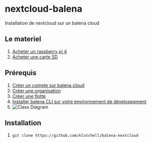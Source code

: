# nextcloud-balena
Installation de nextcloud sur un balena cloud

## Le materiel
1) [Acheter un raspberry pi 4](https://www.amazon.fr/Vemico-Raspberry-Adaptateur-Ventilateur-Dissipateur/dp/B09GFHYXG9/ref=sr_1_3?__mk_fr_FR=%C3%85M%C3%85%C5%BD%C3%95%C3%91&crid=2GXP531Z0N3W4&keywords=pi4&qid=1666616230&qu=eyJxc2MiOiI1LjAyIiwicXNhIjoiNC4wNyIsInFzcCI6IjIuNzYifQ%3D%3D&sprefix=pi%2Caps%2C103&sr=8-3)
2) [Acheter une carte SD](https://www.amazon.fr/SANDISK-Adaptateur-Logiciel-R%C3%A9cup%C3%A9ration-RescuePRO/dp/B06XWMQ81P/ref=sr_1_8?__mk_fr_FR=%C3%85M%C3%85%C5%BD%C3%95%C3%91&crid=KBOVVSPKZFK2&keywords=sandisk+32go&qid=1666617286&qu=eyJxc2MiOiI0LjE1IiwicXNhIjoiMy45NyIsInFzcCI6IjMuNjEifQ%3D%3D&sprefix=sandisk+32go%2Caps%2C103&sr=8-8)

## Prérequis
1) [Créer un compte sur balena cloud](https://dashboard.balena-cloud.com/login)
2) [Créer une organisation](https://www.balena.io/docs/learn/manage/organizations/#creating-a-new-organization) 
3) [Créer une flotte](https://www.balena.io/docs/learn/manage/organizations/#creating-new-fleets-under-your-organization) 
4) [Installer balena CLI sur votre environnement de développement](https://github.com/balena-io/balena-cli/blob/master/INSTALL.md)
5) ![Class Diagram](Doc/UML/Class_diagram/Modules/Valina/valina_class_diagram.png)


## Installation

1) ```git clone https://github.com/klutchell/balena-nextcloud```
